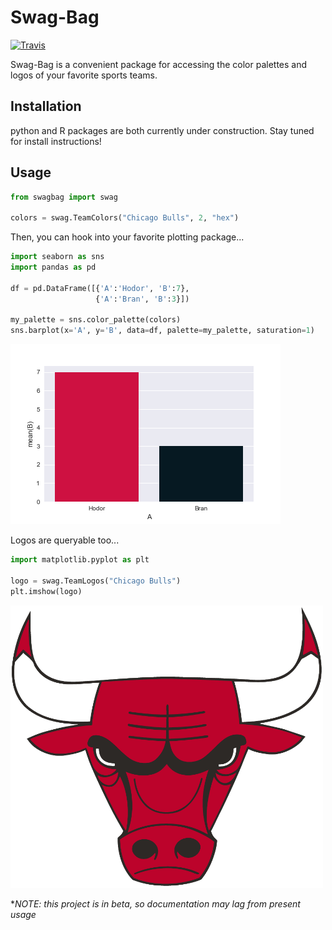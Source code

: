 # Swag-Bag

[![Travis](https://img.shields.io/travis/slizb/swag-bag.svg)]()

Swag-Bag is a convenient package for accessing the color palettes and logos of your favorite sports teams.

## Installation

python and R packages are both currently under construction.  Stay tuned for install instructions!

## Usage

``` python
from swagbag import swag

colors = swag.TeamColors("Chicago Bulls", 2, "hex")
```

Then, you can hook into your favorite plotting package...

``` python
import seaborn as sns
import pandas as pd

df = pd.DataFrame([{'A':'Hodor', 'B':7},
                   {'A':'Bran', 'B':3}])

my_palette = sns.color_palette(colors)
sns.barplot(x='A', y='B', data=df, palette=my_palette, saturation=1)
```
![bulls plot](https://github.com/slizb/swag-bag/blob/master/python/examples/bulls.png "bulls plot")

Logos are queryable too...

``` python
import matplotlib.pyplot as plt

logo = swag.TeamLogos("Chicago Bulls")
plt.imshow(logo)
```
<img src="https://github.com/slizb/swag-bag/blob/master/python/examples/bulls_logo.png" width="500">

*_NOTE: this project is in beta, so documentation may lag from present usage_
